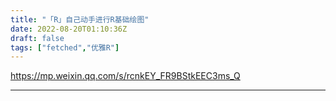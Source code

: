```yaml
---
title: "「R」自己动手进行R基础绘图"
date: 2022-08-20T01:10:36Z
draft: false
tags: ["fetched","优雅R"]
---
```


https://mp.weixin.qq.com/s/rcnkEY_FR9BStkEEC3ms_Q

---

